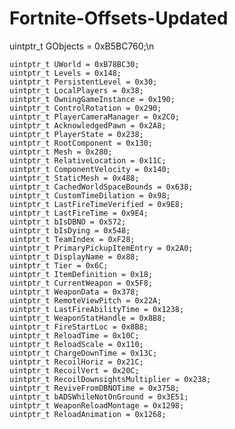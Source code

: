 # Fortnite-Offsets-Updated

  uintptr_t GObjects = 0xB5BC760;\n
  
    uintptr_t UWorld = 0xB78BC30;
    uintptr_t Levels = 0x148;
    uintptr_t PersistentLevel = 0x30;
    uintptr_t LocalPlayers = 0x38;
    uintptr_t OwningGameInstance = 0x190;
    uintptr_t ControlRotation = 0x290;
    uintptr_t PlayerCameraManager = 0x2C0;
    uintptr_t AcknowledgedPawn = 0x2A8;
    uintptr_t PlayerState = 0x238;
    uintptr_t RootComponent = 0x130;
    uintptr_t Mesh = 0x280;
    uintptr_t RelativeLocation = 0x11C;
    uintptr_t ComponentVelocity = 0x140;
    uintptr_t StaticMesh = 0x488;
    uintptr_t CachedWorldSpaceBounds = 0x638;
    uintptr_t CustomTimeDilation = 0x98;
    uintptr_t LastFireTimeVerified = 0x9E8;
    uintptr_t LastFireTime = 0x9E4;
    uintptr_t bIsDBNO = 0x572;
    uintptr_t bIsDying = 0x548;
    uintptr_t TeamIndex = 0xF28;
    uintptr_t PrimaryPickupItemEntry = 0x2A0;
    uintptr_t DisplayName = 0x88;
    uintptr_t Tier = 0x6C;
    uintptr_t ItemDefinition = 0x18;
    uintptr_t CurrentWeapon = 0x5F8;
    uintptr_t WeaponData = 0x378;
    uintptr_t RemoteViewPitch = 0x22A;
    uintptr_t LastFireAbilityTime = 0x1238;
    uintptr_t WeaponStatHandle = 0x8B8;
    uintptr_t FireStartLoc = 0x8B8;
    uintptr_t ReloadTime = 0x10C;
    uintptr_t ReloadScale = 0x110;
    uintptr_t ChargeDownTime = 0x13C;
    uintptr_t RecoilHoriz = 0x21C;
    uintptr_t RecoilVert = 0x20C;
    uintptr_t RecoilDownsightsMultiplier = 0x238;
    uintptr_t ReviveFromDBNOTime = 0x3758;
    uintptr_t bADSWhileNotOnGround = 0x3E51;
    uintptr_t WeaponReloadMontage = 0x1298;
    uintptr_t ReloadAnimation = 0x1268;
